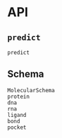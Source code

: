 # API

## `predict`

```@docs
predict
```

## Schema

```@docs
MolecularSchema
protein
dna
rna
ligand
bond
pocket
```
